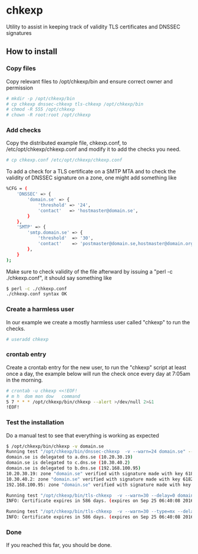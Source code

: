 # chkexp

Utility to assist in keeping track of validity TLS certificates and DNSSEC signatures

## How to install

### Copy files

Copy relevant files to /opt/chkexp/bin and ensure correct owner and permission

```bash
# mkdir -p /opt/chkexp/bin
# cp chkexp dnssec-chkexp tls-chkexp /opt/chkexp/bin
# chmod -R 555 /opt/chkexp
# chown -R root:root /opt/chkexp
```

### Add checks

Copy the distributed example file, chkexp.conf, to /etc/opt/chkexp/chkexp.conf and modify it to add the checks you need.

```bash
# cp chkexp.conf /etc/opt/chkexp/chkexp.conf
```

To add a check for a TLS certificate on a SMTP MTA and to check the validity
of DNSSEC signature on a zone, one might add something like

```bash
%CFG = (
    'DNSSEC' => {
        'domain.se' => {
            'threshold' => '24',
            'contact'   => 'hostmaster@domain.se',
        }
    },
    'SMTP' => {
        'smtp.domain.se' => {
            'threshold'  => '30',
            'contact'    => 'postmaster@domain.se,hostmaster@domain.org',
        },
    }
);
```

Make sure to check validity of the file afterward by issuing a "perl -c ./chkexp.conf",
it should say something like

```bash
$ perl -c ./chkexp.conf
./chkexp.conf syntax OK
```

### Create a harmless user

In our example we create a mostly harmless user called "chkexp" to run the checks.

```bash
# useradd chkexp
```

### crontab entry

Create a crontab entry for the new user, to run the "chkexp" script at least once a day, the example below will run the check once every day at 7:05am in the morning.

```bash
# crontab -u chkexp <<!EOF!
# m h  dom mon dow   command
5 7 * * * /opt/chkexp/bin/chkexp --alert >/dev/null 2>&1
!EOF!
```

### Test the installation

Do a manual test to see that everything is working as expected

```bash
$ /opt/chkexp/bin/chkexp -v domain.se
Running test "/opt/chkexp/bin/dnssec-chkexp  -v --warn=24 domain.se" -- passed
domain.se is delegated to a.dns.se (10.20.30.19)
domain.se is delegated to c.dns.se (10.30.40.2)
domain.se is delegated to b.dns.se (192.168.100.95)
10.20.30.19: zone "domain.se" verified with signature made with key 61821.
10.30.40.2: zone "domain.se" verified with signature made with key 61821.
192.168.100.95: zone "domain.se" verified with signature made with key 61821.

Running test "/opt/chkexp/bin/tls-chkexp  -v --warn=30 --delay=0 domain.se" -- passed
INFO: Certificate expires in 586 days. (expires on Sep 25 06:40:08 2016 GMT)

Running test "/opt/chkexp/bin/tls-chkexp  -v --warn=30 --type=mx --delay=0 --smtp domain.se" -- passed
INFO: Certificate expires in 586 days. (expires on Sep 25 06:40:08 2016 GMT)
```

### Done

If you reached this far, you should be done.
